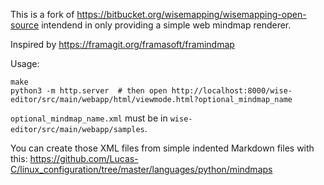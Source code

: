 This is a fork of https://bitbucket.org/wisemapping/wisemapping-open-source intendend in only providing a simple web mindmap renderer.

Inspired by https://framagit.org/framasoft/framindmap

Usage:

    make
    python3 -m http.server  # then open http://localhost:8000/wise-editor/src/main/webapp/html/viewmode.html?optional_mindmap_name

`optional_mindmap_name.xml` must be in `wise-editor/src/main/webapp/samples`.

You can create those XML files from simple indented Markdown files with this: https://github.com/Lucas-C/linux_configuration/tree/master/languages/python/mindmaps

<!--
TODO:
- `&solarize_theme`: `ag -Q 'rgb(82,92,97)'`
- expand the mindmap at start
-->
